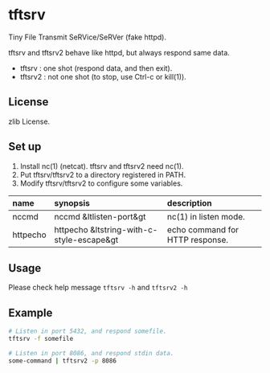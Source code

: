 tftsrv
======

Tiny File Transmit SeRVice/SeRVer (fake httpd).

tftsrv and tftsrv2 behave like httpd, but always respond same data.

* tftsrv : one shot (respond data, and then exit).
* tftsrv2 : not one shot (to stop, use Ctrl-c or kill(1)).

License
-------

zlib License.

Set up
------

1. Install nc(1) (netcat). tftsrv and tftsrv2 need nc(1).
2. Put tftsrv/tftsrv2 to a directory registered in PATH.
2. Modify tftsrv/tftsrv2 to configure some variables.

| name     | synopsis                                  | description                     |
|:---------|:------------------------------------------|:--------------------------------|
| nccmd    | nccmd &ltlisten-port&gt                   | nc(1) in listen mode.           |
| httpecho | httpecho &ltstring-with-c-style-escape&gt | echo command for HTTP response. |


Usage
-----

Please check help message `tftsrv -h` and `tftsrv2 -h`

Example
-------

```sh
# Listen in port 5432, and respond somefile.
tftsrv -f somefile

# Listen in port 8086, and respond stdin data.
some-command | tftsrv2 -p 8086
```
